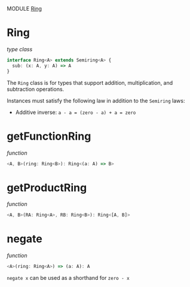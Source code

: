 MODULE [Ring](https://github.com/gcanti/fp-ts/blob/master/src/Ring.ts)
# Ring
*type class*
```ts
interface Ring<A> extends Semiring<A> {
  sub: (x: A, y: A) => A
}
```
The `Ring` class is for types that support addition, multiplication,
and subtraction operations.

Instances must satisfy the following law in addition to the `Semiring`
laws:

- Additive inverse: `a - a = (zero - a) + a = zero`
# getFunctionRing
*function*
```ts
<A, B>(ring: Ring<B>): Ring<(a: A) => B>
```

# getProductRing
*function*
```ts
<A, B>(RA: Ring<A>, RB: Ring<B>): Ring<[A, B]>
```

# negate
*function*
```ts
<A>(ring: Ring<A>) => (a: A): A
```
`negate x` can be used as a shorthand for `zero - x`